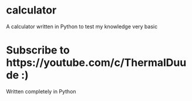 # calculator
A calculator written in Python to test my knowledge very basic
<h1>Subscribe to https://youtube.com/c/ThermalDuude :)</h1>
<p>Written completely in Python</p>
